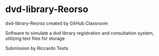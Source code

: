# dvd-library-Reorso
dvd-library-Reorso created by GitHub Classroom

Software to simulate a dvd library registration and consultation system, utilizing text files for storage

Submission by Riccardo Testa
